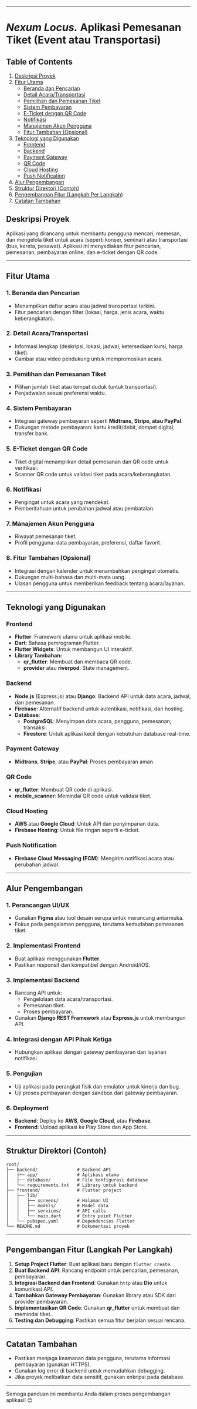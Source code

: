 
---

# ***Nexum Locus.*** **Aplikasi Pemesanan Tiket (Event atau Transportasi)** 

## **Table of Contents**
1. [Deskripsi Proyek](#deskripsi-proyek)
2. [Fitur Utama](#fitur-utama)
   - [Beranda dan Pencarian](#1-beranda-dan-pencarian)
   - [Detail Acara/Transportasi](#2-detail-acaratransportasi)
   - [Pemilihan dan Pemesanan Tiket](#3-pemilihan-dan-pemesanan-tiket)
   - [Sistem Pembayaran](#4-sistem-pembayaran)
   - [E-Ticket dengan QR Code](#5-e-ticket-dengan-qr-code)
   - [Notifikasi](#6-notifikasi)
   - [Manajemen Akun Pengguna](#7-manajemen-akun-pengguna)
   - [Fitur Tambahan (Opsional)](#8-fitur-tambahan-opsional)
3. [Teknologi yang Digunakan](#teknologi-yang-digunakan)
   - [Frontend](#frontend)
   - [Backend](#backend)
   - [Payment Gateway](#payment-gateway)
   - [QR Code](#qr-code)
   - [Cloud Hosting](#cloud-hosting)
   - [Push Notification](#push-notification)
4. [Alur Pengembangan](#alur-pengembangan)
5. [Struktur Direktori (Contoh)](#struktur-direktori-contoh)
6. [Pengembangan Fitur (Langkah Per Langkah)](#pengembangan-fitur-langkah-per-langkah)
7. [Catatan Tambahan](#catatan-tambahan)


## **Deskripsi Proyek**  
Aplikasi yang dirancang untuk membantu pengguna mencari, memesan, dan mengelola tiket untuk acara (seperti konser, seminar) atau transportasi (bus, kereta, pesawat). Aplikasi ini menyediakan fitur pencarian, pemesanan, pembayaran online, dan e-ticket dengan QR code.

---

## Fitur Utama 
### **1. Beranda dan Pencarian**  
- Menampilkan daftar acara atau jadwal transportasi terkini.  
- Fitur pencarian dengan filter (lokasi, harga, jenis acara, waktu keberangkatan).  

### **2. Detail Acara/Transportasi**  
- Informasi lengkap (deskripsi, lokasi, jadwal, ketersediaan kursi, harga tiket).  
- Gambar atau video pendukung untuk mempromosikan acara.  

### **3. Pemilihan dan Pemesanan Tiket**  
- Pilihan jumlah tiket atau tempat duduk (untuk transportasi).  
- Penjadwalan sesuai preferensi waktu.  

### **4. Sistem Pembayaran**  
- Integrasi gateway pembayaran seperti **Midtrans, Stripe, atau PayPal**.  
- Dukungan metode pembayaran: kartu kredit/debit, dompet digital, transfer bank.  

### **5. E-Ticket dengan QR Code**  
- Tiket digital menampilkan detail pemesanan dan QR code untuk verifikasi.  
- Scanner QR code untuk validasi tiket pada acara/keberangkatan.  

### **6. Notifikasi**  
- Pengingat untuk acara yang mendekat.  
- Pemberitahuan untuk perubahan jadwal atau pembatalan.  

### **7. Manajemen Akun Pengguna**  
- Riwayat pemesanan tiket.  
- Profil pengguna: data pembayaran, preferensi, daftar favorit.  

### **8. Fitur Tambahan (Opsional)**  
- Integrasi dengan kalender untuk menambahkan pengingat otomatis.  
- Dukungan multi-bahasa dan multi-mata uang.  
- Ulasan pengguna untuk memberikan feedback tentang acara/layanan.  

---

## Teknologi yang Digunakan
### **Frontend**  
- **Flutter**: Framework utama untuk aplikasi mobile.  
- **Dart**: Bahasa pemrograman Flutter.  
- **Flutter Widgets**: Untuk membangun UI interaktif.  
- **Library Tambahan:**  
  - **qr_flutter**: Membuat dan membaca QR code.  
  - **provider** atau **riverpod**: State management.

### **Backend**  
- **Node.js** (Express.js) atau **Django**: Backend API untuk data acara, jadwal, dan pemesanan.  
- **Firebase**: Alternatif backend untuk autentikasi, notifikasi, dan hosting.  
- **Database**:  
  - **PostgreSQL**: Menyimpan data acara, pengguna, pemesanan, transaksi.  
  - **Firestore**: Untuk aplikasi kecil dengan kebutuhan database real-time.

### **Payment Gateway**  
- **Midtrans**, **Stripe**, atau **PayPal**: Proses pembayaran aman.

### **QR Code**  
- **qr_flutter**: Membuat QR code di aplikasi.  
- **mobile_scanner**: Memindai QR code untuk validasi tiket.

### **Cloud Hosting**  
- **AWS** atau **Google Cloud**: Untuk API dan penyimpanan data.  
- **Firebase Hosting**: Untuk file ringan seperti e-ticket.  

### **Push Notification**  
- **Firebase Cloud Messaging (FCM)**: Mengirim notifikasi acara atau perubahan jadwal.  

---

## **Alur Pengembangan**  

### **1. Perancangan UI/UX**  
- Gunakan **Figma** atau tool desain serupa untuk merancang antarmuka.  
- Fokus pada pengalaman pengguna, terutama kemudahan pemesanan tiket.  

### **2. Implementasi Frontend**  
- Buat aplikasi menggunakan **Flutter**.  
- Pastikan responsif dan kompatibel dengan Android/iOS.  

### **3. Implementasi Backend**  
- Rancang API untuk:  
  - Pengelolaan data acara/transportasi.  
  - Pemesanan tiket.  
  - Proses pembayaran.  
- Gunakan **Django REST Framework** atau **Express.js** untuk membangun API.

### **4. Integrasi dengan API Pihak Ketiga**  
- Hubungkan aplikasi dengan gateway pembayaran dan layanan notifikasi.  

### **5. Pengujian**  
- Uji aplikasi pada perangkat fisik dan emulator untuk kinerja dan bug.  
- Uji proses pembayaran dengan sandbox dari gateway pembayaran.  

### **6. Deployment**  
- **Backend**: Deploy ke **AWS**, **Google Cloud**, atau **Firebase**.  
- **Frontend**: Upload aplikasi ke Play Store dan App Store.  

---

## **Struktur Direktori (Contoh)**  
```plaintext
root/
├── backend/               # Backend API
│   ├── app/               # Aplikasi utama
│   ├── database/          # File konfigurasi database
│   └── requirements.txt   # Library untuk backend
├── frontend/              # Flutter project
│   ├── lib/
│   │   ├── screens/       # Halaman UI
│   │   ├── models/        # Model data
│   │   ├── services/      # API calls
│   │   └── main.dart      # Entry point Flutter
│   └── pubspec.yaml       # Dependencies Flutter
└── README.md              # Dokumentasi proyek
```

---

## **Pengembangan Fitur (Langkah Per Langkah)**  
1. **Setup Project Flutter**: Buat aplikasi baru dengan `flutter create`.  
2. **Buat Backend API**: Rancang endpoint untuk pencarian, pemesanan, pembayaran.  
3. **Integrasi Backend dan Frontend**: Gunakan `http` atau **Dio** untuk komunikasi API.  
4. **Tambahkan Gateway Pembayaran**: Gunakan library atau SDK dari provider pembayaran.  
5. **Implementasikan QR Code**: Gunakan **qr_flutter** untuk membuat dan memindai tiket.  
6. **Testing dan Debugging**: Pastikan semua fitur berjalan sesuai rencana.  

---

## **Catatan Tambahan**  
- Pastikan menjaga keamanan data pengguna, terutama informasi pembayaran (gunakan HTTPS).  
- Gunakan log error di backend untuk memudahkan debugging.  
- Jika proyek melibatkan data sensitif, gunakan enkripsi pada database.  

---

Semoga panduan ini membantu Anda dalam proses pengembangan aplikasi! 😊